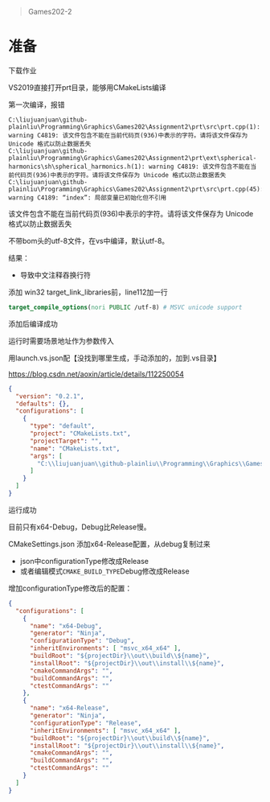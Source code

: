 > Games202-2

# 准备

下载作业

VS2019直接打开prt目录，能够用CMakeLists编译

第一次编译，报错

```
C:\liujuanjuan\github-plainliu\Programming\Graphics\Games202\Assignment2\prt\src\prt.cpp(1): warning C4819: 该文件包含不能在当前代码页(936)中表示的字符。请将该文件保存为 Unicode 格式以防止数据丢失
C:\liujuanjuan\github-plainliu\Programming\Graphics\Games202\Assignment2\prt\ext\spherical-harmonics\sh\spherical_harmonics.h(1): warning C4819: 该文件包含不能在当前代码页(936)中表示的字符。请将该文件保存为 Unicode 格式以防止数据丢失
C:\liujuanjuan\github-plainliu\Programming\Graphics\Games202\Assignment2\prt\src\prt.cpp(45): warning C4189: “index”: 局部变量已初始化但不引用
```

该文件包含不能在当前代码页(936)中表示的字符。请将该文件保存为 Unicode 格式以防止数据丢失

不带bom头的utf-8文件，在vs中编译，默认utf-8。

结果：

- 导致中文注释吞换行符

添加 win32 target_link_libraries前，line112加一行

```cmake
target_compile_options(nori PUBLIC /utf-8) # MSVC unicode support
```

添加后编译成功



运行时需要场景地址作为参数传入

用launch.vs.json配【没找到哪里生成，手动添加的，加到.vs目录】

https://blog.csdn.net/aoxin/article/details/112250054

```json
{
  "version": "0.2.1",
  "defaults": {},
  "configurations": [
    {
      "type": "default",
      "project": "CMakeLists.txt",
      "projectTarget": "",
      "name": "CMakeLists.txt",
      "args": [
        "C:\\liujuanjuan\\github-plainliu\\Programming\\Graphics\\Games202\\Assignment2\\prt\\scenes\\prt.xml"
      ]
    }
  ]
}
```

运行成功



目前只有x64-Debug，Debug比Release慢。

CMakeSettings.json 添加x64-Release配置，从debug复制过来

- json中configurationType修改成Release
- 或者编辑模式`CMAKE_BUILD_TYPE`Debug修改成Release



增加configurationType修改后的配置：

```json
{
  "configurations": [
    {
      "name": "x64-Debug",
      "generator": "Ninja",
      "configurationType": "Debug",
      "inheritEnvironments": [ "msvc_x64_x64" ],
      "buildRoot": "${projectDir}\\out\\build\\${name}",
      "installRoot": "${projectDir}\\out\\install\\${name}",
      "cmakeCommandArgs": "",
      "buildCommandArgs": "",
      "ctestCommandArgs": ""
    },
    {
      "name": "x64-Release",
      "generator": "Ninja",
      "configurationType": "Release",
      "inheritEnvironments": [ "msvc_x64_x64" ],
      "buildRoot": "${projectDir}\\out\\build\\${name}",
      "installRoot": "${projectDir}\\out\\install\\${name}",
      "cmakeCommandArgs": "",
      "buildCommandArgs": "",
      "ctestCommandArgs": ""
    }
  ]
}
```

